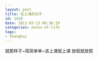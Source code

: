 ```yaml
---
layout: post
title: 在上海的日子
id: 1410
date: 2011-03-13 06:36:19
categories: notes-of-life
tags:
- Shanghai
---
```


就那样子~简简单单~该上课就上课 放假就放假